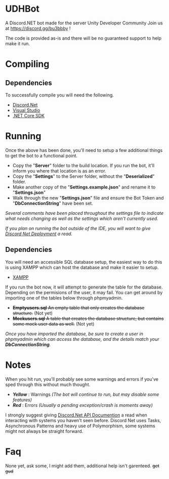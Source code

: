 # UDHBot
A Discord.NET bot made for the server Unity Developer Community 
Join us at https://discord.gg/bu3bbby !

The code is provided as-is and there will be no guaranteed support to help make it run.

# Compiling
## Dependencies
To successfully compile you will need the following.
- [Discord.Net](https://www.nuget.org/packages/Discord.Net/)
- [Visual Studio](https://visualstudio.microsoft.com/vs/community/)
- [.NET Core SDK](https://www.microsoft.com/net/download/core)

# Running
Once the above has been done, you'll need to setup a few additional things to get the bot to a functional point.

- Copy the "**Server**" folder to the build location. If you run the bot, it'll inform you where that location is as an error.
- Copy the "**Settings**" to the Server folder, without the "**Deserialized**" folder.
- Make another copy of the "**Settings.example.json**" and rename it to "**Settings.json**"
- Walk through the new "**Settings.json**" file and ensure the Bot Token and "**DbConnectionString**" have been set.

*Several comments have been placed throughout the settings file to indicate what needs changing as well as the settings which aren't currently used.*

*If you plan on running the bot outside of the IDE, you will want to give [Discord Net Deployment](https://discord.foxbot.me/docs/guides/deployment/deployment.html) a read.*

## Dependencies
You will need an accessible SQL database setup, the easiest way to do this is using XAMPP which can host the database and make it easier to setup.
- [XAMPP](https://www.apachefriends.org/download.html)

If you run the bot now, it will attempt to generate the table for the database. Depending on the permisions of the user, it may fail. You can get around by importing one of the tables below through phpmyadmin. 
- ~~**Emptyusers.sql** An empty table that only creates the database structure.~~ (Not yet)
- ~~**Mockusers.sql** A table that creates the database structure, but contains some mock user data as well.~~ (Not yet)

*Once you have imported the database, be sure to create a user in phpmyadmin which can access the database, and the details match your **DbConnectionString**.*

# Notes
When you hit run, you'll probably see some warnings and errors if you've sped through this without much thought.
- ***Yellow*** : Warnings *(The bot will continue to run, but may disable some features)*
- ***Red*** : Errors *(Usually a pending exception/crash is moments away)*

I strongly suggest giving [Discord.Net API Documention](https://discord.foxbot.me/stable/api/index.html) a read when interacting with systems you haven't seen before. Discord Net uses Tasks, Asynchronous Patterns and heavy use of Polymorphism, some systems might not always be straight forward.

# Faq
None yet, ask some, I might add them, additional help isn't garenteed. ~~get gud~~
